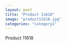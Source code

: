 ```yaml
---
layout: post
title: "Product 11618"
image: "product11618.jpg"
categories: "category1"
---
```

Product 11618
